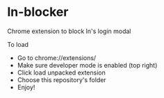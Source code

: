 # ln-blocker
Chrome extension to block ln's login modal 

To load 
* Go to chrome://extensions/
* Make sure developer mode is enabled (top right)
* Click load unpacked extension
* Choose this repository's folder
* Enjoy!
